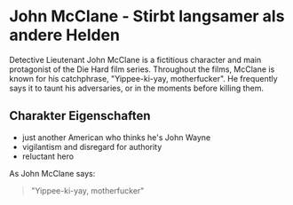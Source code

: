# John McClane \- Stirbt langsamer als andere Helden

Detective Lieutenant John McClane is a fictitious character and main protagonist of the Die Hard film series\. 
Throughout the films, McClane is known for his catchphrase, "Yippee\-ki\-yay, motherfucker"\. He frequently says it to taunt his adversaries, or in the moments before killing them\. 

## Charakter Eigenschaften
* just another American who thinks he's John Wayne
* vigilantism and disregard for authority
* reluctant hero

As John McClane says:

>"Yippee\-ki\-yay, motherfucker"